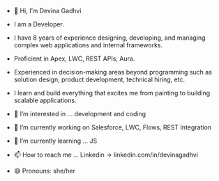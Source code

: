 - 👋 Hi, I’m Devina Gadhvi

-	I am a Developer.
-	I have 8 years of experience designing, developing, and managing complex web applications and internal frameworks.
-	Proficient in Apex, LWC, REST APIs, Aura.
-	Experienced in decision-making areas beyond programming such as solution design, product development, technical hiring, etc.
-	I learn and build everything that excites me from painting to building scalable applications.

- 👀 I’m interested in ... development and coding
- 🔭 I’m currently working on Salesforce, LWC, Flows, REST Integration
- 🌱 I’m currently learning ... JS
- 📫 How to reach me ... Linkedin -> linkedin.com/in/devinagadhvi
- 😄 Pronouns: she/her
<!--- 💞️ I’m looking to collaborate on ... -->
<!---
DevinaGadhvi/DevinaGadhvi is a ✨ special ✨ repository because its `README.md` (this file) appears on your GitHub profile.
You can click the Preview link to take a look at your changes.
--->
